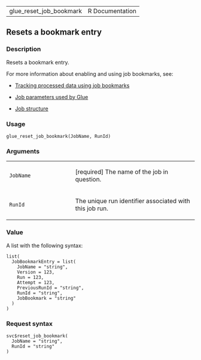 <table style="width: 100%;">
<tbody>
<tr class="odd">
<td>glue_reset_job_bookmark</td>
<td style="text-align: right;">R Documentation</td>
</tr>
</tbody>
</table>

## Resets a bookmark entry

### Description

Resets a bookmark entry.

For more information about enabling and using job bookmarks, see:

-   [Tracking processed data using job
    bookmarks](https://docs.aws.amazon.com/glue/latest/dg/monitor-continuations.html)

-   [Job parameters used by
    Glue](https://docs.aws.amazon.com/glue/latest/dg/aws-glue-programming-etl-glue-arguments.html)

-   [Job
    structure](https://docs.aws.amazon.com/glue/latest/dg/aws-glue-api-jobs-job.html#aws-glue-api-jobs-job-Job)

### Usage

    glue_reset_job_bookmark(JobName, RunId)

### Arguments

<table>
<colgroup>
<col style="width: 35%" />
<col style="width: 65%" />
</colgroup>
<tbody>
<tr class="odd">
<td><code id="glue_reset_job_bookmark_:_JobName">JobName</code></td>
<td><p>[required] The name of the job in question.</p></td>
</tr>
<tr class="even">
<td><code id="glue_reset_job_bookmark_:_RunId">RunId</code></td>
<td><p>The unique run identifier associated with this job run.</p></td>
</tr>
</tbody>
</table>

### Value

A list with the following syntax:

    list(
      JobBookmarkEntry = list(
        JobName = "string",
        Version = 123,
        Run = 123,
        Attempt = 123,
        PreviousRunId = "string",
        RunId = "string",
        JobBookmark = "string"
      )
    )

### Request syntax

    svc$reset_job_bookmark(
      JobName = "string",
      RunId = "string"
    )
